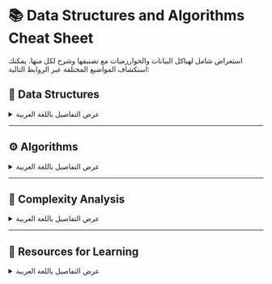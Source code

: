 # 📚 Data Structures and Algorithms Cheat Sheet

استعراض شامل لهياكل البيانات والخوارزميات مع تصنيفها وشرح لكل منها. يمكنك استكشاف المواضيع المختلفة عبر الروابط التالية:

## 🔢 Data Structures
<details>
  <summary>عرض التفاصيل باللغة العربية</summary>

  - **[Arrays and Strings](#arrays-and-strings)**  
      استكشاف العمليات المختلفة على المصفوفات والنصوص.
      - [Arrays](#arrays)
      - [Strings](#strings)
      - [Matrix/Grid](#matrixgrid)
  - **[Linked Lists](#linked-lists)**  
      هياكل البيانات المرتبطة واستخداماتها.
      - [Singly Linked List](#singly-linked-list)
      - [Doubly Linked List](#doubly-linked-list)
      - [Circular Linked List](#circular-linked-list)
  - **[Stacks and Queues](#stacks-and-queues)**  
      هياكل التخزين القائمة على المبادئ LIFO وFIFO.
      - [Stack](#stack)
      - [Queue](#queue)
      - [Priority Queue](#priority-queue)
      - [Deque](#deque)
  - **[Trees](#trees)**  
      الهياكل الشجرية وفروعها المتقدمة.
      - [Binary Tree](#binary-tree)
      - [Binary Search Tree (BST)](#binary-search-tree-bst)
      - [AVL Tree](#avl-tree)
      - [Red-Black Tree](#red-black-tree)
      - [B-Tree](#b-tree)
      - [B+ Tree](#b-plus-tree)
  - **[Heaps](#heaps)**  
      هياكل البيانات الهرمية واستخداماتها في ترتيب الأولويات.
      - [Binary Heap](#binary-heap)
      - [Fibonacci Heap](#fibonacci-heap)
  - **[Hashing](#hashing)**  
      الجداول الهاشية ووظائف التجزئة.
      - [Hash Tables](#hash-tables)
      - [Hash Functions](#hash-functions)
  - **[Graphs](#graphs)**  
      تمثيل الرسوم البيانية وخوارزميات الاستكشاف.
      - [Graph Representation (Adjacency Matrix/List)](#graph-representation-adjacency-matrixlist)
      - [Graph Traversal (DFS, BFS)](#graph-traversal-dfs-bfs)
      - [Spanning Trees](#spanning-trees)
      - [Shortest Path Algorithms (Dijkstra, Bellman-Ford)](#shortest-path-algorithms-dijkstra-bellman-ford)
</details>

---

## ⚙️ Algorithms
<details>
  <summary>عرض التفاصيل باللغة العربية</summary>

  - **[Sorting Algorithms](#sorting-algorithms)**  
      مجموعة متنوعة من خوارزميات الترتيب.
      - [Bubble Sort](#bubble-sort)
      - [Selection Sort](#selection-sort)
      - [Insertion Sort](#insertion-sort)
      - [Merge Sort](#merge-sort)
      - [Quick Sort](#quick-sort)
      - [Heap Sort](#heap-sort)
      - [Counting Sort](#counting-sort)
      - [Radix Sort](#radix-sort)
  - **[Searching Algorithms](#searching-algorithms)**  
      خوارزميات البحث في البيانات.
      - [Linear Search](#linear-search)
      - [Binary Search](#binary-search)
  - **[Dynamic Programming](#dynamic-programming)**  
      حل المشكلات المعقدة عبر تخزين الحلول الجزئية.
      - [Fibonacci Sequence](#fibonacci-sequence)
      - [Longest Common Subsequence](#longest-common-subsequence)
      - [Knapsack Problem](#knapsack-problem)
  - **[Greedy Algorithms](#greedy-algorithms)**  
      خوارزميات الجشع لحل المشكلات بطريقة سريعة.
      - [Huffman Coding](#huffman-coding)
      - [Kruskal’s Algorithm](#kruskals-algorithm)
      - [Prim’s Algorithm](#prims-algorithm)
  - **[Backtracking](#backtracking)**  
      تقنيات العودة لحل مشكلات الاستكشاف.
      - [N-Queens Problem](#n-queens-problem)
      - [Sudoku Solver](#sudoku-solver)
  - **[Divide and Conquer](#divide-and-conquer)**  
      تقسيم المشكلة إلى أجزاء صغيرة وحلها.
      - [Merge Sort](#merge-sort)
      - [Quick Sort](#quick-sort)
      - [Binary Search](#binary-search)
  - **[Graph Algorithms](#graph-algorithms)**  
      خوارزميات الرسوم البيانية المتقدمة.
      - [Depth-First Search (DFS)](#depth-first-search-dfs)
      - [Breadth-First Search (BFS)](#breadth-first-search-bfs)
      - [Dijkstra’s Algorithm](#dijkstras-algorithm)
      - [Bellman-Ford Algorithm](#bellman-ford-algorithm)
</details>

---

## 📏 Complexity Analysis
<details>
  <summary>عرض التفاصيل باللغة العربية</summary>

  - **[Time Complexity](#time-complexity)**  
      تحليل الزمن اللازم لتنفيذ الخوارزميات.
  - **[Space Complexity](#space-complexity)**  
      تحليل الذاكرة المطلوبة لتنفيذ الخوارزميات.
  - **[Big O Notation](#big-o-notation)**  
      الأساسيات لتقييم تعقيد الخوارزميات.
</details>

---

## 📖 Resources for Learning
<details>
  <summary>عرض التفاصيل باللغة العربية</summary>

  - [GeeksforGeeks](https://www.geeksforgeeks.org/)  
      مقالات شاملة وموسعة حول الخوارزميات وهياكل البيانات.
  - [Programiz](https://www.programiz.com/)  
      دروس تعليمية سهلة ومباشرة للمبتدئين.
  - [W3Schools](https://www.w3schools.com/)  
      تعلم البرمجة بأسلوب تفاعلي وسهل.
  - [TutorialsPoint](https://www.tutorialspoint.com/)  
      شرح مفصل للعديد من المواضيع البرمجية.
</details>
